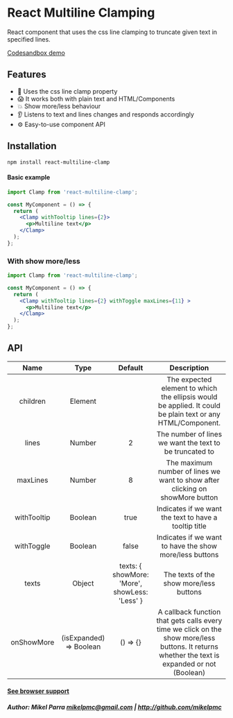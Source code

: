 # React Multiline Clamping

React component that uses the css line clamping to truncate given text in specified lines.

[Codesandbox demo](https://codesandbox.io/embed/react-multiline-clamp-luw4q)

## Features
- 🎉 Uses the css line clamp property
- 😱 It works both with plain text and HTML/Components
- 💥 Show more/less behaviour
- 👂 Listens to text and lines changes and responds accordingly
- ⚙️ Easy-to-use component API

## Installation

```shell
npm install react-multiline-clamp
```

#### Basic example

```jsx
import Clamp from 'react-multiline-clamp';

const MyComponent = () => {
  return (
    <Clamp withTooltip lines={2}>
      <p>Multiline text</p>
    </Clamp>
  );
};
```

### With show more/less

```jsx
import Clamp from 'react-multiline-clamp';

const MyComponent = () => {
  return (
    <Clamp withTooltip lines={2} withToggle maxLines={11} >
      <p>Multiline text</p>
    </Clamp>
  );
};
```

## API

|     Name    |           Type          |                           Default                           |                                                                   Description                                                                   |
|:-----------:|:-----------------------:|:-----------------------------------------------------------:|:-----------------------------------------------------------------------------------------------------------------------------------------------:|
|   children  |         Element         |                                                             | The expected element to which the ellipsis would be applied. It could be plain text or any HTML/Component.                                      |
|    lines    |          Number         |                              2                              | The number of lines we want the text to be truncated to                                                                                         |
|   maxLines  |          Number         |                              8                              | The maximum number of lines we want to show after clicking on showMore button                                                                   |
| withTooltip |         Boolean         |                             true                            | Indicates if we want the text to have a tooltip title                                                                                           |
|  withToggle |         Boolean         |                            false                            | Indicates if we want to have the show more/less buttons                                                                                         |
|    texts    |          Object         |    texts: {     showMore: 'More',     showLess: 'Less'    } | The texts of the show more/less buttons                                                                                                         |
|  onShowMore | (isExpanded) => Boolean |                           () => {}                          | A callback function that gets calls every time we click on the show more/less buttons. It returns whether the text is expanded or not (Boolean) |
#### [See browser support](https://caniuse.com/#feat=mdn-css_properties_-webkit-line-clamp)

##### Author: Mikel Parra <mikelpmc@gmail.com> | <http://github.com/mikelpmc>
